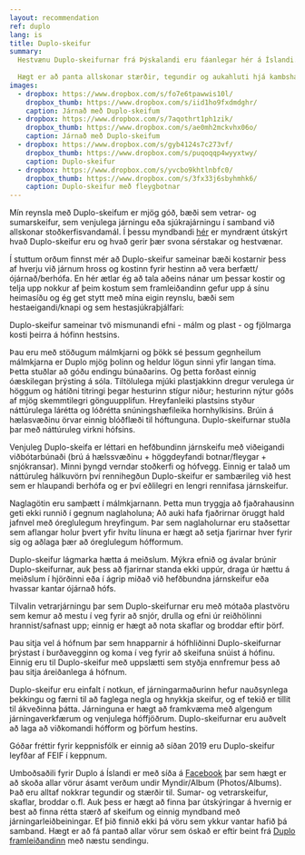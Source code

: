 ```yaml
---
layout: recommendation
ref: duplo
lang: is
title: Duplo-skeifur
summary:
  Hestvænu Duplo-skeifurnar frá Þýskalandi eru fáanlegar hér á Íslandi. Duplo-skeifurnar stuðla að náttúrulegri virkni hófsins, eru höggdeyfandi, gefa góðan stuðning og leyfa meiri eðlilega hreyfingu á hófpúðanum.
  
  Hægt er að panta allskonar stærðir, tegundir og aukahluti hjá kambshaus@gmail.com, sjá einnig á Facebook undir Duplo.is
images:
  - dropbox: https://www.dropbox.com/s/fo7e6tpawwis10l/
    dropbox_thumb: https://www.dropbox.com/s/iid1ho9fxdmdghr/
    caption: Járnað með Duplo-skeifum
  - dropbox: https://www.dropbox.com/s/7aqothrt1ph1zik/
    dropbox_thumb: https://www.dropbox.com/s/ae0mh2mckvhx06o/
    caption: Járnað með Duplo-skeifum
  - dropbox: https://www.dropbox.com/s/gyb4124s7c273vf/
    dropbox_thumb: https://www.dropbox.com/s/puqoqqp4wyyxtwy/
    caption: Duplo-skeifur
  - dropbox: https://www.dropbox.com/s/yvcbo9khtlnbfc0/
    dropbox_thumb: https://www.dropbox.com/s/3fx33j6sbyhmhk6/
    caption: Duplo-skeifur með fleygbotnar
---
```



Mín reynsla með Duplo-skeifum er mjög góð, bæði sem vetrar- og sumarskeifur, sem venjulega járningu eða sjúkrajárningu í samband við allskonar stoðkerfisvandamál. Í þessu myndbandi [hér](https://www.youtube.com/watch?v=T1MRrsvO5jk) er myndrænt útskýrt hvað Duplo-skeifur eru og hvað gerir þær svona sérstakar og hestvænar.

Í stuttum orðum finnst mér að Duplo-skeifur sameinar bæði kostarnir þess af hverju við járnum hross og kostinn fyrir hestinn að vera berfætt/ójárnað/berhófa.
En hér ætlar ég að tala aðeins nánar um þessar kostir og telja upp nokkur af þeim kostum sem framleiðandinn gefur upp á sínu heimasíðu og ég get stytt með mína eigin reynslu, bæði sem hestaeigandi/knapi og sem hestasjúkraþjálfari:

Duplo-skeifur sameinar tvö mismunandi efni - málm og plast - og fjölmarga kosti þeirra á hófinn hestsins. 

Þau eru með stöðugum málmkjarni og þökk sé þessum gegnheilum málmkjarna er Duplo mjög þolinn og heldur lögun sinni yfir langan tíma. Þetta stuðlar að góðu endingu búnaðarins. Og þetta forðast einnig óæskilegan þrýsting á sóla.
Tiltölulega mjúki plastjakkinn dregur verulega úr höggum og hátíðni titringi þegar hesturinn stígur niður; hesturinn nýtur góðs af mjög skemmtilegri gönguupplifun.
Hreyfanleiki plastsins styður náttúrulega lárétta og lóðrétta snúningshæfileika hornhylkisins. Brúin á hælasvæðinu örvar einnig blóðflæði til hóftunguna. Duplo-skeifurnar stuðla þar með náttúruleg virkni hófsins. 

Venjuleg Duplo-skeifa er léttari en hefðbundinn járnskeifu með viðeigandi viðbótarbúnaði (brú á hælssvæðinu + höggdeyfandi botnar/fleygar + snjókransar). Minni þyngd verndar stoðkerfi og hófvegg.
Einnig er talað um náttúruleg hálkuvörn því rennihegðun Duplo-skeifur er sambærileg við hest sem er hlaupandi berhófa og er því eðlilegri en lengri rennifasa járnskeifur.

Naglagötin eru samþætt í málmkjarnann. Þetta mun tryggja að fjaðrahausinn geti ekki runnið í gegnum naglaholuna; Að auki hafa fjaðrirnar öruggt hald jafnvel með óreglulegum hreyfingum. Þar sem naglaholurnar eru staðsettar sem aflangar holur þvert yfir hvítu línuna er hægt að setja fjarirnar hver fyrir sig og aðlaga þær að óreglulegum hófformum.

Duplo-skeifur lágmarka hætta á meiðslum. Mýkra efnið og ávalar brúnir Duplo-skeifurnar, auk þess að fjarirnar standa ekki uppúr, draga úr hættu á meiðslum í hjörðinni eða í ágrip miðað við hefðbundna járnskeifur eða hvassar kantar ójárnað hófs. 

Tilvalin vetrarjárningu þar sem Duplo-skeifurnar eru með mótaða plastvöru sem kemur að mestu í veg fyrir að snjór, drulla og efni úr reiðhölinni hrannist/safnast upp; einnig er hægt að nota skaflar og broddar eftir þörf.

Þau sitja vel á hófnum þar sem hnapparnir á hófhliðinni Duplo-skeifurnar þrýstast í burðavegginn og koma í veg fyrir að skeifuna snúist á hófinu. Einnig eru til Duplo-skeifur með uppslætti sem styðja ennfremur þess að þau sitja áreiðanlega á hófnum.

Duplo-skeifur eru einfalt í notkun, ef járningarmaðurinn hefur nauðsynlega þekkingu og færni til að faglega negla og hnykkja skeifur, og ef tekið er tillit til ákveðinna þátta. Járninguna er hægt að framkvæma með algengum járningaverkfærum og venjulega hóffjöðrum.
Duplo-skeifurnar eru auðvelt að laga að viðkomandi hófform og þörfum hestins.


Góðar fréttir fyrir keppnisfólk er einnig að síðan 2019 eru Duplo-skeifur leyfðar af FEIF í keppnum.

Umboðsaðili fyrir Duplo á Íslandi er með síða á [Facebook](https://www.facebook.com/Duplo.is/) þar sem hægt er að skoða allar vörur ásamt verðum undir Myndir/Album (Photos/Albums). Það eru alltaf nokkrar tegundir og stærðir til. Sumar- og vetrarskeifur, skaflar, broddar o.fl. Auk þess er hægt að finna þar útskýringar á hvernig er best að finna rétta stærð af skeifum og einnig myndband með járningarleiðbeiningar. Ef þið finnið ekki þá vöru sem ykkur vantar hafið þá samband. Hægt er að fá pantað allar vörur sem óskað er eftir beint frá [Duplo framleiðandinn](https://duplo-frank.de) með næstu sendingu.

